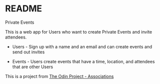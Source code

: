 # README

Private Events

This is a web app for Users who want to create Private Events and invite attendees.

* Users - Sign up with a name and an email and can create events and send out invites

* Events - Users create events that have a time, location, and attendees that are other Users

This is a project from [The Odin Project - Associations](https://www.theodinproject.com/courses/ruby-on-rails/lessons/associations)
